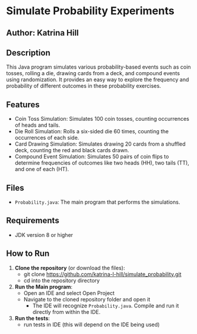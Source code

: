 # Simulate Probability Experiments

## Author: Katrina Hill

## Description
This Java program simulates various probability-based events such as coin tosses, rolling a die, drawing cards from a deck, and compound events using randomization. It provides an easy way to explore the frequency and probability of different outcomes in these probability exercises.

## Features
- Coin Toss Simulation: Simulates 100 coin tosses, counting occurrences of heads and tails.
- Die Roll Simulation: Rolls a six-sided die 60 times, counting the occurrences of each side.
- Card Drawing Simulation: Simulates drawing 20 cards from a shuffled deck, counting the red and black cards drawn.
- Compound Event Simulation: Simulates 50 pairs of coin flips to determine frequencies of outcomes like two heads (HH), two tails (TT), and one of each (HT).

## Files
- `Probability.java`: The main program that performs the simulations.

## Requirements
- JDK version 8 or higher

## How to Run
1. **Clone the repository** (or download the files):
    - git clone https://github.com/katrina-l-hill/simulate_probability.git
    - cd into the repository directory
2. **Run the Main program**:
    - Open an IDE and select Open Project
    - Navigate to the cloned repository folder and open it
      - The IDE will recognize `Probability.java`. Compile and run it directly from within the IDE.
3. **Run the tests**:
    - run tests in IDE (this will depend on the IDE being used)